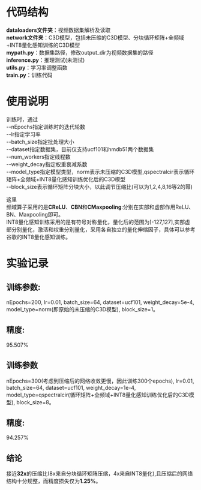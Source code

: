 # 代码结构
**dataloaders文件夹**：视频数据集解析及读取    
**network文件夹**：C3D模型，包括未压缩的C3D模型、分块循环矩阵+全频域+INT8量化感知训练的C3D模型    
**mypath.py**：数据集路径，修改output_dir为视频数据集的路径  
**inference.py**：推理测试(未测试)  
**utils.py**：学习率调整函数  
**train.py**：训练代码
# 使用说明
训练时，通过  
--nEpochs指定训练时的迭代轮数  
--lr指定学习率  
--batch_size指定批处理大小  
--dataset指定数据集，目前仅支持ucf101和hmdb51两个数据集   
--num_workers指定线程数  
--weight_decay指定权重衰减系数  
--model_type指定模型类型，norm表示未压缩的C3D模型,qspectralcir表示循环矩阵+全频域+INT8量化感知训练优化后的C3D模型  
--block_size表示循环矩阵分块大小，以此调节压缩比(可以为1,2,4,8,16等2的幂)  

这里  
频域算子采用的是**CReLU**、**CBN**和**CMaxpooling**:分别在实部和虚部作用ReLU、BN、Maxpooling即可。  
INT8量化感知训练采用的是有符号对称量化，量化后的范围为[-127,127],实部虚部分别量化，激活和权重分别量化，采用各自独立的量化伸缩因子，具体可以参考谷歌的INT8量化感知训练。
# 实验记录
## 训练参数:
nEpochs=200,
lr=0.01,
batch_size=64,
dataset=ucf101,
weight_decay=5e-4,
model_type=norm(即原始的未压缩的C3D模型),
block_size=1。   
## 精度:
95.507%       

## 训练参数
nEpochs=300(考虑到压缩后的网络收敛更慢，因此训练300个epochs),
lr=0.01,
batch_size=64,
dataset=ucf101,
weight_decay=1e-4,
model_type=qspectralcir(循环矩阵+全频域+INT8量化感知训练优化后的C3D模型),
block_size=8。    
## 精度:
94.257%  
## 结论
接近**32x**的压缩比(8x来自分块循环矩阵压缩，4x来自INT8量化),且压缩后的网络结构十分规整，而精度损失仅为**1.25%**。
